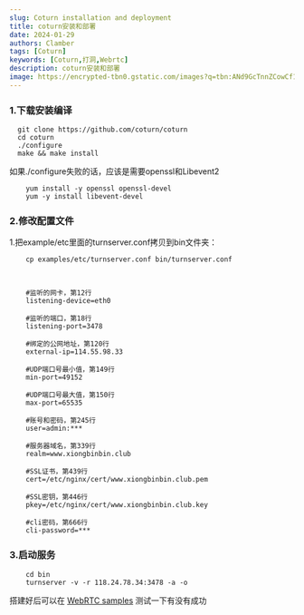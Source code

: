 ```yaml
---
slug: Coturn installation and deployment
title: coturn安装和部署
date: 2024-01-29
authors: Clamber
tags: [Coturn]
keywords: [Coturn,打洞,Webrtc]
description: coturn安装和部署
image: https://encrypted-tbn0.gstatic.com/images?q=tbn:ANd9GcTnnZCowCf1XPcpGFU4_69yFwGKwtaUzIKajw&s
---
```


<!-- truncate -->
### 1.下载安装编译
```
  git clone https://github.com/coturn/coturn
  cd coturn
  ./configure
  make && make install
```

如果./configure失败的话，应该是需要openssl和Libevent2
```
    yum install -y openssl openssl-devel
    yum -y install libevent-devel
```
### 2.修改配置文件

1.把example/etc里面的turnserver.conf拷贝到bin文件夹：
```
    cp examples/etc/turnserver.conf bin/turnserver.conf



    #监听的网卡，第12行
    listening-device=eth0

    #监听的端口，第18行
    listening-port=3478

    #绑定的公网地址，第120行
    external-ip=114.55.98.33

    #UDP端口号最小值，第149行
    min-port=49152

    #UDP端口号最大值，第150行
    max-port=65535

    #账号和密码，第245行
    user=admin:***

    #服务器域名，第339行
    realm=www.xiongbinbin.club

    #SSL证书，第439行
    cert=/etc/nginx/cert/www.xiongbinbin.club.pem

    #SSL密钥，第446行
    pkey=/etc/nginx/cert/www.xiongbinbin.club.key

    #cli密码，第666行
    cli-password=***
```
### 3.启动服务
```
    cd bin
    turnserver -v -r 118.24.78.34:3478 -a -o
```
搭建好后可以在 [WebRTC samples](https://webrtc.github.io/samples/src/content/peerconnection/trickle-ice/) 测试一下有没有成功
